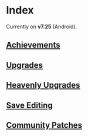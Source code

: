 # Index

Currently on <b>v7.25</b> (Android).

## [Achievements](achievements)

## [Upgrades](upgrades)

## [Heavenly Upgrades](heavenly)

## [Save Editing](saveediting)

## [Community Patches](patches)
